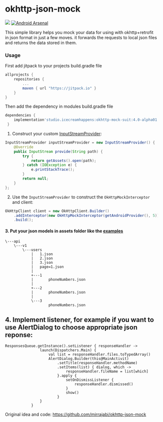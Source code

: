# okhttp-json-mock
[![](https://jitpack.io/v/mirrajabi/okhttp-json-mock.svg?style=flat-square)](https://jitpack.io/#mirrajabi/okhttp-json-mock)
[![Android Arsenal](https://img.shields.io/badge/Android%20Arsenal-Okhttp%20Json%20Mock-brightgreen.svg?style=flat)](https://android-arsenal.com/details/1/5239)

This simple library helps you mock your data for using with okhttp+retrofit in json format in just a few moves.
it forwards the requests to local json files and returns the data stored in them.

### Usage
First add jitpack to your projects build.gradle file
```gradle
allprojects {
   	repositories {
   		...
   		maven { url "https://jitpack.io" }
   	}
}
```
Then add the dependency in modules build.gradle file
```gradle
dependencies {
    implementation'studio.icecreamhappens:okhttp-mock-suit:4.0-alpha01'
 }
```

1. Construct your custom [InputStreamProvider](https://github.com/mirrajabi/okhttp-json-mock/blob/master/okhttpjsonmock/src/main/java/ir/mirrajabi/okhttpjsonmock/providers/InputStreamProvider.java):

```java
InputStreamProvider inputStreamProvider = new InputStreamProvider() {
    @Override
    public InputStream provide(String path) {
        try {
            return getAssets().open(path);
        } catch (IOException e) {
            e.printStackTrace();
        }
        return null;
    }
};
```

2. Use the `InputStreamProvider` to construct the `OkHttpMockInterceptor` and client:
```java
OkHttpClient client = new OkHttpClient.Builder()
    .addInterceptor(new OkHttpMockInterceptor(getAndroidProvider(), 5))
    .build();
```

#### 3. Put your json models in assets folder like the [examples](https://github.com/mirrajabi/okhttp-json-mock/tree/master/app/src/main/assets)
```
\---api
    \---v1
        \---users
            |   1.json
            |   2.json
            |   3.json
            |   page=1.json
            |
            +---1
            |       phoneNumbers.json
            |
            +---2
            |       phoneNumbers.json
            |
            \---3
                    phoneNumbers.json
```


## 4. Implement listener, for example if you want to use AlertDialog to choose appropriate json reponse:
```
ResponsesQueue.getInstance().setListener { responseHandler ->
                launch(Dispatchers.Main) {
                    val list = responseHandler.files.toTypedArray()
                    AlertDialog.Builder(this@MainActivit)
                        .setTitle(responseHandler.methodName)
                        .setItems(list) { dialog, which ->
                            responseHandler.fileName = list[which]
                        }.apply {
                            setOnDismissListener {
                                responseHandler.dismissed()
                            }
                            show()
                        }
                }
            }
```

Original idea and code:
https://github.com/mirrajabi/okhttp-json-mock
